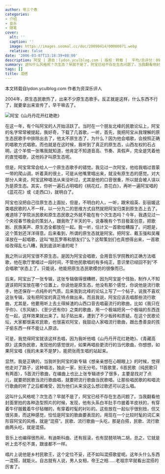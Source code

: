 ```yaml
---
author: 带三个表
categories:
- 介绍
- 音乐
- 随笔
cover:
  alt: ''
  caption: ''
  image: https://images.soomal.cc/doc/20090414/00000071.webp
  relative: false
date: '2006-03-07T13:18:39+08:00'
description: 阿宝 | 源自：lydon.yculblog.com | 版权：转载 |  平均/总评分：09.25/37
summary: 这叫什么风格呢？次生态？早就不是了，阿宝已经不存在生态问题了。当我翻看他封面里拍的各种造型照片的时候，发现，他有头系白羊肚手巾披着羊皮袄的，有穿着牛仔服戴着牛仔毡帽的，有穿着时髦的衬衫的。这些放在一起似乎很别扭，但又很另类，而这种感觉，恰恰是阿宝的歌曲要表现的，用现在一个比较时髦的词汇来形容阿宝的风格，就是“混搭”。民歌、流行歌曲一头吃，那是白搭，民歌、流行歌曲两头吃，就是混搭
tags: []
title: 混搭
---
```


本文转载自lydon.yculblog.com
作者为资深乐评人

2004年，原生态民歌热了，出来不少原生态歌手。反正就是这样，什么东西不行了，就要拿出来宣传了，早干嘛去了。

![阿宝《山丹丹花开红艳艳》](https://images.soomal.cc/doc/20090414/00000071.webp)



在这一年，有个叫阿宝的人开始活跃了。当时在一个朋友北峰的民歌论坛上，阿宝的名字常常被提起，我好奇，下载了几首歌，一听，首先，我把阿宝从我理解的原生态民歌手中排除出去了，他太不原生态了，为什么？因为他会唱歌，会按照正确的唱歌方式唱歌。而也就是在这时候，我听到了真正的原生态，山西左权的石占明，这个羊倌一张嘴我就知道，他肯定不知道音高、节奏、真假声，完全是凭着他的直觉唱歌，这他妈才叫原生态呢。

但是，阿宝常常会给人一个原生态歌手的错觉。我见过一次阿宝，他给我唱过晋蒙一带的爬山调，听着真的很土，可是从他嘴里唱出来，就没有原生态的感觉。对大部分人来说，阿宝这种唱法从来没听过，尤其是他的口音很重，所以就会被人误以为是原生态。其实，你听一遍石占明唱的《桃花红，杏花白》，再听一遍阿宝唱的《蓝花花》或《走西口》，就明白了。

阿宝也没把自己往原生态上面扯，但是，不明白的人，一听，跟宋祖英、彭丽媛这类唱民歌的人不一样，以一分为二的思维方式自然就把阿宝归类到原生态上去了。难道除了学院派民歌和原生态民歌之外就不能在有个次生态吗？今年，我遇见过一个央视春节晚会的策划人，跟我吹了半天的牛，说春晚有个节目极富创意，把歌剧、民族美声、原生态全都放在一起。我一听，估计又一首歌给糟蹋了。问题是，这个策划还洋洋得意。后来看到，所谓的原生态就是阿宝。把阿宝、戴玉强和吴雁泽放在一起唱歌，这叫“帕瓦罗蒂和朋友们”么？这帮策划们也真想得出来，一首歌给改得乱七八糟，我到底该听谁的呢？

我之所以说阿宝很不原生态，是因为阿宝会唱歌，会用音乐学院教的正确方法唱歌，他在歌厅里唱过一段时间，不管他民歌唱的有多纯正，意识里已经回不到“不会唱歌”状态上了。只能说，他能把原生态民歌模仿的很像而已。

后来，阿宝出了一张专辑，这张专辑做得很糟糕，因为阿宝是个怪胎，制作人不知道该把阿宝放在哪个位置上，你说他是原生态，他没有那个感觉，你说他是流行歌手，他还保存一点纯朴的气质。后来我到北峰的论坛上写了一个帖子，说我不喜欢这张专辑，没有把阿宝的真正特点做出来。而且我说，阿宝应该去唱那些流行歌曲，尤其是，他要用听上去土得掉渣的山西口音去唱最流行的歌曲，比如《我只在乎你》、《东风破》、《至少还有你》之类的歌曲，用一个极端把另一个极端的东西连在一起，这样效果就出来了。贴子贴出来，遭到了不少板砖和质疑。在这个民歌论坛，大家都很喜欢民歌，也很喜欢阿宝，我鼓动人家唱流行歌曲，跟怂恿善良的孩子偷东西一样不能让人原谅。

可是，我觉得阿宝就该这样去唱，因为我听他唱《山丹丹开花红艳艳》、《青藏高原》这类伪民歌，发现他的感觉很对，如果再唱些更流行的当代歌曲，你想想，如果阿宝唱《我的未来不是梦》，能把张雨生唱的站起来。

显然，我是正确的，当我听到阿宝的新专辑《想亲亲想在心眼眼上》的时候，觉得他走对了路子，这种唱法，独此一家，别无分号。11首歌里，6首民歌（纯民歌只有两首），5首流行歌曲，在编曲上也比上张专辑进步了很多，主要是找对了点儿，就要把民歌当流行歌曲唱，就要把流行歌曲当民歌唱，让那些唱民歌的和唱流行歌曲的听了之后都难受，因为他们从来没这么想过歌还可以这么唱。

这叫什么风格呢？次生态？早就不是了，阿宝已经不存在生态问题了。当我翻看他封面里拍的各种造型照片的时候，发现，他有头系白羊肚手巾披着羊皮袄的，有穿着牛仔服戴着牛仔毡帽的，有穿着时髦的衬衫的。这些放在一起似乎很别扭，但又很另类，而这种感觉，恰恰是阿宝的歌曲要表现的，用现在一个比较时髦的词汇来形容阿宝的风格，就是“混搭”。民歌、流行歌曲一头吃，那是白搭，民歌、流行歌曲两头吃，就是混搭。

音乐上也编得很热闹，有迪斯科曲、还有摇滚，也有琵琶唢呐二胡，总之，它就是听上去不伦不类，跟谁都不一样。

唱片上说他是乡村民歌王，这个定位不妥，还不如叫混搭歌星呢。这年头什么东西一混搭，就能火。自古就有人说，男人女相，帝王之相……老祖宗早就看出混搭的厉害了。